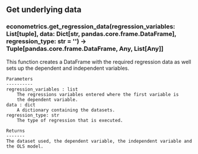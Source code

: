 ## Get underlying data 
### econometrics.get_regression_data(regression_variables: List[tuple], data: Dict[str, pandas.core.frame.DataFrame], regression_type: str = '') -> Tuple[pandas.core.frame.DataFrame, Any, List[Any]]

This function creates a DataFrame with the required regression data as
    well sets up the dependent and independent variables.

    Parameters
    ----------
    regression_variables : list
        The regressions variables entered where the first variable is
        the dependent variable.
    data : dict
        A dictionary containing the datasets.
    regression_type: str
        The type of regression that is executed.

    Returns
    -------
    The dataset used, the dependent variable, the independent variable and
    the OLS model.

